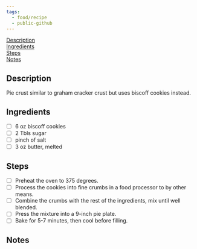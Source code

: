 ```yaml
---
tags:
  - food/recipe
  - public-github
---
```


[Description](#Description)  
[Ingredients](#Ingredients)  
[Steps](#Steps)  
[Notes](#Notes)  

## Description

Pie crust similar to graham cracker crust but uses biscoff cookies instead.
## Ingredients

- [ ] 6 oz biscoff cookies 
- [ ] 2 Tbls sugar
- [ ] pinch of salt
- [ ] 3 oz butter, melted

## Steps

- [ ] Preheat the oven to 375 degrees.
- [ ] Process the cookies into fine crumbs in a food processor to by other means.
- [ ] Combine the crumbs with the rest of the ingredients, mix until well blended.
- [ ] Press the mixture into a 9-inch pie plate.
- [ ] Bake for 5-7 minutes, then cool before filling.

## Notes

